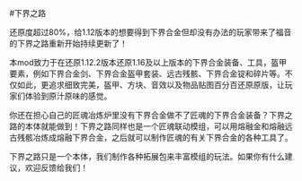 #下界之路

还原度超过80%，给1.12版本的想要得到下界合金但却没有办法的玩家带来了福音的下界之路重新开始持续更新了！

本mod致力于在还原1.12.2版本还原1.16及以上版本的下界合金装备、工具，盔甲要素，例如下界合金剑、下界合金盔甲套装、远古残骸、下界合金锭和碎片等。不仅如此，更追求细致完美，盔甲、方块、音效以及物品贴图百分百还原原版，让玩家们体验到原汁原味的感觉。

你还在担心自己的匠魂冶炼炉里没有下界合金做不了匠魂的下界合金装备？下界之路的本体就能做到！下界之路同样也是一个匠魂联动模组，可以用熔融金和熔融远古残骸冶炼成熔融下界合金，之后就可以制作匠魂的有关下界合金的各种工具了。

下界之路只是一个本体，我们制作各种拓展包来丰富模组的玩法。如果你有什么建议，欢迎反馈给我们！
